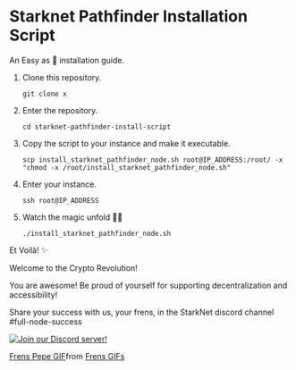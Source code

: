 # Starknet Pathfinder Installation Script

An Easy as 🥧 installation guide.

1) Clone this repository.
    
      ```git clone x```
      
3) Enter the repository.

      ```cd starknet-pathfinder-install-script```
      
5) Copy the script to your instance and make it executable.

      ```scp install_starknet_pathfinder_node.sh root@IP_ADDRESS:/root/ -x "chmod -x /root/install_starknet_pathfinder_node.sh"```
      
6) Enter your instance.

      ```ssh root@IP_ADDRESS```

7) Watch the magic unfold 🧙‍🪄

      ```./install_starknet_pathfinder_node.sh```

Et Voilà! ✨

Welcome to the Crypto Revolution!

You are awesome! Be proud of yourself for supporting decentralization and accessibility! 

Share your success with us, your frens, in the StarkNet discord channel #full-node-success 

[![Join our Discord server!](https://invidget.switchblade.xyz/Fx6zFE7n)](https://discord.gg/Fx6zFE7n)

<div class="tenor-gif-embed" data-postid="9090744" data-share-method="host" data-aspect-ratio="1.44144" data-width="100%"><a href="https://tenor.com/view/frens-pepe-frienship-gif-9090744">Frens Pepe GIF</a>from <a href="https://tenor.com/search/frens-gifs">Frens GIFs</a></div> <script type="text/javascript" async src="https://tenor.com/embed.js"></script>
